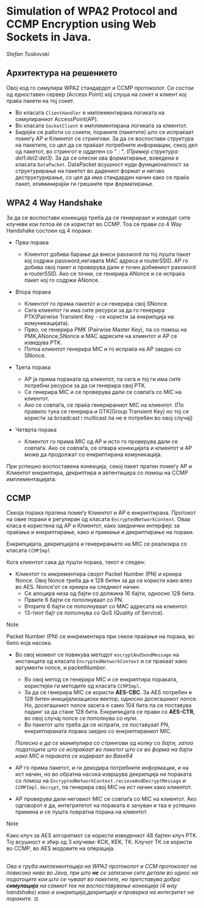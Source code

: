 # Simulation of WPA2 Protocol and CCMP Encryption using Web Sockets in Јava. 
*Stefan Toskovski*


## Архитектура на решението

 Овој код го симулира WPA2 стандардот и CCMP протоколот. Се состои од едноставен сервер (Access Point) кој слуша на сокет и клиент кој праќа пакети на тој сокет.
* Во класата `ClientHandler` е имплементирана логиката на симулираниот AccessPoint(AP).
* Во класата `SocketClient` e имплементирана логиката за клиентот.
*  Бидејќи се работи со сокети, пораките (пакетите) што се испраќаат помеѓу AP и Клиентот се стрингови. За да се воспостави структура на пакетите, со цел да се праќаат потребните информации, секој дел од пакетот, во стрингот е одделен со " : ". *(Пример структура: del1:del2:del3)*. За да се олесни ова форматирање, воведена е класата `DataPacket`. DataPacket всушност нуди функционалност за структурирање на пакетот во дадениот формат и негово деструктурирање, со цел да има стандарден начин како се праќа пакет, елиминирајќи ги грешките при форматирање.

 ## WPA2 4 Way Handshake
 
За да се воспостави конекција треба да се генерираат и изведат сите клучеви кои потоа ќе се користат во CCMP. Тоа се прави со 4 Way Handshake состоен од 4 пораки:

* Прва порака
	 - Клиентот добива барање да внеси password па тој пушта пакет кој содржи password,неговата MAC адреса и routerSSID. AP го добива овој пакет и проверува дали е точен добиениот password и routerSSID. Ако се точни, се генерира ANonce и се испраќа пакет кој го содржи АNonce.
	 
* Втора порака
  - Клиентот го прима пакетот и си генерира свој SNonce.
  - Сега клиентот ги има сите ресурси за да го генерира PTK(Pairwise Transient Key - се користи за енкрипција на комуникацијата).
  - Прво, се генерира PMK  (Pairwise Master Key), па со помош на PMK,ANonce,SNonce и MAC адресите на клиентот и AP се изведува PTK.
  - Потоа клиентот генерира MIC и го испраќа на AP заедно со SNonce.

* Трета порака
	- AP ја прима пораката од клиентот, па сега и тој ги има сите потребни ресурси за да си генерира свој PTK. 
  - Се генерира MIC и се проверува дали се совпаѓа со MIC на клиентот.
  - Ако се совпаѓа, се праќа генерираниот MIC на клиентот. (По правило тука се генерира и GTK(Group Transient Key) но тој се користи за broadcast i multicast па не е потребен во овој случај)

* Четврта порака
	- Клиентот го прима MIC од AP и исто го проверува дали се совпаѓа. Ако се совпаѓа, се отвара конекцијата и клиентот и AP може да продолжат со енкриптирана комуникација.
	
	
При успешно воспоставена конекција, секој пакет пратен помеѓу AP и Клиентот енкриптира, декриптира и автентицира со помош на CCMP имплементацијата.

## CCMP

Секоја порака пратена помеѓу Клиентот и AP е енкриптирана. Протокот на овие пораки е регулиран од класата `EncryptedNetworkContext`. Оваа класа е користена од AP и Клиентот, како заеднички интерфејс за праќање и енкриптирање, како и примање и декриптирање на пораки.

Енкрипцијата, декрипцијата и генерирањето на MIC се реализира со класата `CCMPImpl` 

Кога клиентот сака да пушти порака, текот е следен:

- Клиентот го инкрементира својот Packet Number (PN) и креира Nonce. Овој Nonce треба да е 128 битен за да се користи како влез во AES. Nonce'от се креира на следниот начин:
	- Се алоцира низа од бајти со должина 16 бајти, односно 128 бита. 
	- Првите 6 бајти се пополнуваат со PN.
  	- Вторите 6 бајти се пополнуваат со MAC адресата на клиентот.
  	- 13-тиот бајт се пополнува со QoS (Quality of Service).
> [!NOTE]
> Packet Number (PN) се инкрементира при секое праќање на порака, во било која насока.
- Во овој момент се повикува методот `encryptAndSendMessage` на инстанцата од класата `EncryptedNetworkContext` и се праќаат како аргументи nonce, и packetNumber.
  	- Во овој метод се генерира MIC и се енкриптира пораката, користејќи ги методите од класата `CCMPImpl`.
     - За да се генерира MIC се користи **AES-CBC**. За AES потребен е 128 битен иницијализациски вектор, односно досегашниот nonce. Но, досегашниот nonce засега е само 104 бита па се поставува падинг за да стане 128 бита. Енкрипицјата се прави со **AES-CTR**, во овој случај nonce се пополнува со нули.
     - Во пакетот што треба да се испрати, се поставуаат PN, енкриптираната порака заедно со енкриптираниот MIC.
       
  _Полесно е да се манипулира со стрингови од колку со бајти, затоа податоците што се испраќаат во пакетот што се во форма на бајти како MIC и пораката се кодираат во Base64_

- AP го прима пакетот, и ги декодира потребните информации, и на ист начин, но во обратна насока извршува декрипција на пораката со помош на `EncryptedNetworkContext.recieveAndDecryptMessage` и `CCMPImpl.decrypt`, па генерира свој MIC на ист начин како клиентот.
- АP проверува дали неговиот MIC се совпаѓа со MIC на клиентот. Ако одговорот е да, интегритетот на пораката е зачуван и таа е успешно примена и се пушта повратна порака на клиентот.

> [!NOTE]
> Како клуч за AES алгоритмот се користи изведениот 48 бајтен клуч PTK. Toj всушност е збир од 3 клучеви: KCK, KEK, TK. Клучот ТК се користи во CCMP, во AES модовите на операција.



## 
*Ова е груба имплементација на WPA2 протоколот и CCM протоколот на повисоко ниво во Java, при што **не** се запазени сите детали во однос на податоците кои што се чуваат во пакетите, но претставува добра **симулација** на самиот тек на воспоставување конекција (4 way handshake) како и енкрипција,декрипција и проверка на интегритет на пораките.* ⚖️




